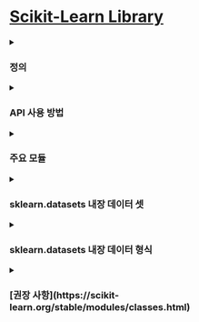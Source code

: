 # [Scikit-Learn Library](https://scikit-learn.org/stable/#)

<details><summary><h3>정의</h3></summary>

- 머신러닝 기술을 통일된 인터페이스로써 활용할 수 있도록 정리한 라이브러리  

- 머신러닝 알고리즘, 머신러닝 개발을 위한 프레임워크 및 API 제공  

</details>

<details><summary><h3>API 사용 방법</h3></summary>

- 적절한 estimator 클래스를 임포트

- 클래스의 하이퍼파라미터를 적절한 값으로 설정하여 인스턴스 생성

- 데이터를 피쳐(속성)와 타깃(정답)으로 배치
    - 행(row) : 자료, 인스턴스, 튜플 등  
    - 열(column) : 속성, 피쳐, 필드, 어트리뷰트 등

- 인스턴스의 메소드 `fit()`을 통해 인스턴스를 학습용 데이터로 훈련시킴

- 인스턴스의 메소드 `predict()`을 통해 훈련된 인스턴스에 테스트용 데이터를 적용함

</details>

<details><summary><h3>주요 모듈</h3></summary>

| 모듈 | 설명 | 예시 |
|------|------|------|
| sklearn.tree | 결정 트리 알고리즘 제공 |
| sklearn.neighbors | 최근접 이웃(K-NN) 알고리즘 제공 |
| sklearn.svm | 서포트 벡터 머신 알고리즘 제공 |
| sklearn.naive_bayes | 나이브 베이즈 알고리즘 제공 | 가우시안 NB, 다항 분포 NB 등 |
| sklearn.cluster | 클러스터링 알고리즘 제공 | K-Means, 계층형 클러스터링, DBSCAN 등 |
| sklearn.linear_model | 회귀분석 관련 알고리즘 제공 | 선형 회귀, 확률적 경사하강 회귀(SGD), 릿지(Ridge), 라쏘(Lasso), 로지스틱 회귀 등 |
| sklearn.decomposition | 차원 축소 관련 알고리즘 제공 | PCA, NMF, Truncated SVD 등 |
| sklearn.ensemble | 앙상블 알고리즘 제공 | Random Forest, AdaBoost, GradientBoost 등 |
| sklearn.preprocessing |데이터 전처리 기능 제공 | 인코딩, 스케일링 등 |
| sklearn.feature_selection | 특성(feature)를 선택할 수 있는 기능 제공 | 
| sklearn.feature_extraction | 특성(feature)을 추출할 수 있는 기능 제공 |
| sklearn.pipeline | 특성 처리, 학습, 예측을 묶어서 실행할 수 있는 기능 제공 |
| sklearn.model_selection | 교차 검증, 최적 하이퍼파라미터 추출 API 제공 | GridSearch 등 |
| sklearn.metrics | 성능 측정 방법 제공 | Accuracy, Precision, Recall, ROC-AUC, RMSE 등 |
| sklearn.datasets | 내장 예제 세트 제공 |

</details>

<details><summary><h3>sklearn.datasets 내장 데이터 셋</h3></summary>

| 데이터 로드 함수 | 데이터 | 참고 |
|------|------|------|
| load_boston | 보스턴 집값 | 내장 데이터  |
| load_diabetes | 당뇨병 |  |
| load_linnerud | linnerud |  |
| load_iris | 붓꽃 |  |
| load_digits | 필기 숫자(digit) 이미지 |  |
| load_wine | 포도주(wine) 등급 |  |
| load_breast_cancer | 유방암 진단 |  |
| fetch_california_housing | 캘리포니아 집값 | 인터넷 다운로드 |
| fetch_covtype | 토지조사 |  |
| fetch_20newsgroups | 뉴스 그룹 텍스트 |  |
| fetch_olivetti_faces | 얼굴 이미지 |  |
| fetch_lfw_people | 유명인 얼굴 |  |
| fetch_lfw_pairs | 유명인 얼굴 |  |
| fetch_rcv1 | 로이터 뉴스 말뭉치 |  |
| fetch_kddcup99 | Kddcup 99 Tcp dump |  |
| make_regression | 회귀분석용 | 가상 데이터 |
| make_classification | 분류용 |  |
| make_blobs | 클러스터링용 |  |

</details>

<details><summary><h3>sklearn.datasets 내장 데이터 형식</h3></summary>

| 이름 | 설명 |
|------|------|
| DESCR | 자료에 대한 설명 |
| data | 설명 변수 |
| target | 반응 변수 |
| feature_names | 설명 변수 이름 리스트 |
| target_names | 반응 변수 이름 리스트 |

</details>

<details><summary><h3>[권장 사항](https://scikit-learn.org/stable/modules/classes.html)</h3></summary>

![이미지](https://scikit-learn.org/stable/_static/ml_map.png)

</details>